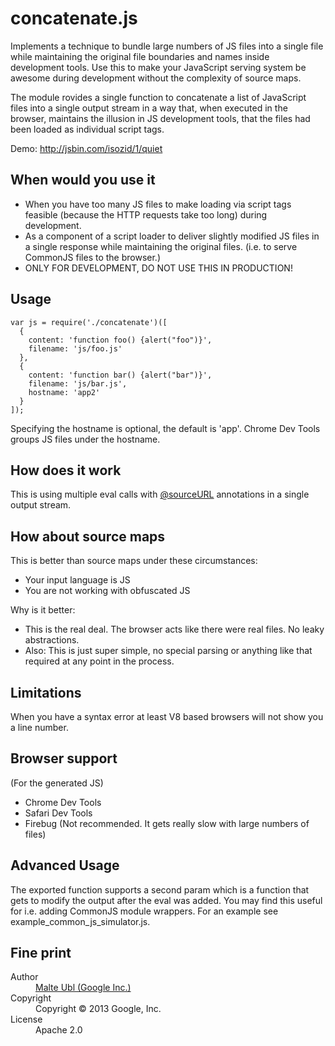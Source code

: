concatenate.js
==============

Implements a technique to bundle large numbers of JS files into a single file while maintaining the original file boundaries and names inside development tools. Use this to make your JavaScript serving system be awesome during development without the complexity of source maps.

The module rovides a single function to concatenate a list of JavaScript files into a single output stream in a way that, when executed in the browser, maintains the illusion in JS development tools, that the files had been loaded as individual script tags.

Demo: http://jsbin.com/isozid/1/quiet

## When would you use it

- When you have too many JS files to make loading via script tags feasible (because the HTTP requests take too long) during development.
- As a component of a script loader to deliver slightly modified JS files in a single response while maintaining the original files. (i.e. to serve CommonJS files to the browser.)
- ONLY FOR DEVELOPMENT, DO NOT USE THIS IN PRODUCTION!

## Usage

    var js = require('./concatenate')([
      {
        content: 'function foo() {alert("foo")}',
        filename: 'js/foo.js'
      },
      {
        content: 'function bar() {alert("bar")}',
        filename: 'js/bar.js',
        hostname: 'app2'
      }
    ]);

Specifying the hostname is optional, the default is 'app'. Chrome Dev Tools groups JS files under the hostname.

## How does it work

This is using multiple eval calls with [@sourceURL](https://blog.getfirebug.com/2009/08/11/give-your-eval-a-name-with-sourceurl/) annotations in a single output stream.

## How about source maps

This is better than source maps under these circumstances:
- Your input language is JS
- You are not working with obfuscated JS

Why is it better:
- This is the real deal. The browser acts like there were real files. No leaky abstractions.
- Also: This is just super simple, no special parsing or anything like that required at any point in the process.

## Limitations

When you have a syntax error at least V8 based browsers will not show you a line number.

## Browser support

(For the generated JS)

- Chrome Dev Tools
- Safari Dev Tools
- Firebug (Not recommended. It gets really slow with large numbers of files)

## Advanced Usage

The exported function supports a second param which is a function that gets to modify the output after the eval was added. You may find this useful for i.e. adding CommonJS module wrappers. For an example see example_common_js_simulator.js.

## Fine print

<dl>
  <dt>Author</dt><dd><a href="https://github.com/cramforce">Malte Ubl (Google Inc.)</a></dd>
  <dt>Copyright</dt><dd>Copyright © 2013 Google, Inc.</dd>
  <dt>License</dt><dd>Apache 2.0</dd>
</dl>
